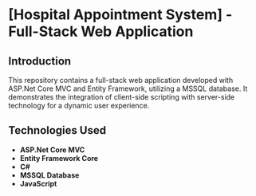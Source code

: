 # [Hospital Appointment System] - Full-Stack Web Application 

## Introduction
This repository contains a full-stack web application developed with ASP.Net Core MVC and Entity Framework, utilizing a MSSQL database. It demonstrates the integration of client-side scripting with server-side technology for a dynamic user experience.

## Technologies Used
- **ASP.Net Core MVC**
- **Entity Framework Core**
- **C#**
- **MSSQL Database**
- **JavaScript**
